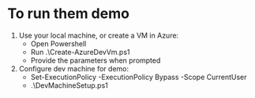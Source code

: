 # To run them demo

1. Use your local machine, or create a VM in Azure:
    - Open Powershell
    - Run .\Create-AzureDevVm.ps1
    - Provide the parameters when prompted
1. Configure dev machine for demo:
    - Set-ExecutionPolicy -ExecutionPolicy Bypass -Scope CurrentUser
    - .\DevMachineSetup.ps1